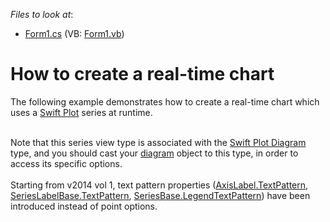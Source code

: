 <!-- default file list -->
*Files to look at*:

* [Form1.cs](./CS/ASwiftPlotChart/Form1.cs) (VB: [Form1.vb](./VB/ASwiftPlotChart/Form1.vb))
<!-- default file list end -->
# How to create a real-time chart


<p>The following example demonstrates how to create a real-time chart which uses a <a href="http://www.devexpress.com/Help/Content.aspx?help=XtraCharts&document=CustomDocument7093.htm">Swift Plot</a> series at runtime.<br /><br /></p>
<p>Note that this series view type is associated with the <a href="http://www.devexpress.com/Help/Content.aspx?help=XtraCharts&document=CustomDocument7177.htm">Swift Plot Diagram</a> type, and you should cast your <a href="http://devexpress.com/Help/Content.aspx?help=XtraCharts&document=CustomDocument6017.htm">diagram</a> object to this type, in order to access its specific options.<br /><br />Starting from v2014 vol 1, text pattern properties (<a href="https://documentation.devexpress.com/#CoreLibraries/DevExpressXtraChartsAxisLabel_TextPatterntopic">AxisLabel.TextPattern</a>, <a href="https://documentation.devexpress.com/#CoreLibraries/DevExpressXtraChartsSeriesLabelBase_TextPatterntopic">SeriesLabelBase.TextPattern</a>, <a href="https://documentation.devexpress.com/#CoreLibraries/DevExpressXtraChartsSeriesBase_LegendTextPatterntopic">SeriesBase.LegendTextPattern</a>) have been introduced instead of point options. <br /><br /></p>

<br/>


